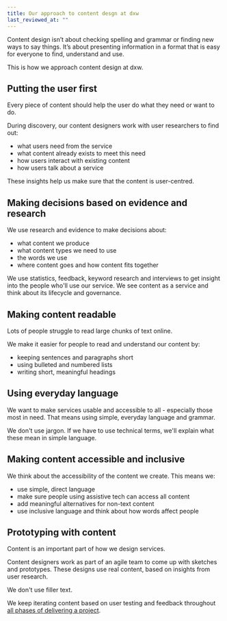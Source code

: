 ```yaml
---
title: Our approach to content desgn at dxw
last_reviewed_at: ""
---
```


Content design isn’t about checking spelling and grammar or finding new ways to say things. It’s about presenting information in a format that is easy for everyone to find, understand and use.

This is how we approach content design at dxw.

## Putting the user first

Every piece of content should help the user do what they need or want to do.

During discovery, our content designers work with user researchers to find out:

* what users need from the service
* what content already exists to meet this need
* how users interact with existing content
* how users talk about a service

These insights help us make sure that the content is user-centred.

## Making decisions based on evidence and research

We use research and evidence to make decisions about:

* what content we produce
* what content types we need to use
* the words we use
* where content goes and how content fits together

We use statistics, feedback, keyword research and interviews to get insight into the people who'll use our service. We see content as a service and think about its lifecycle and governance.

## Making content readable

Lots of people struggle to read large chunks of text online.

We make it easier for people to read and understand our content by:

* keeping sentences and paragraphs short
* using bulleted and numbered lists
* writing short, meaningful headings

## Using everyday language

We want to make services usable and accessible to all - especially those most in need. That means using simple, everyday language and grammar.

We don't use jargon. If we have to use technical terms, we'll explain what these mean in simple language.

## Making content accessible and inclusive

We think about the accessibility of the content we create. This means we:

* use simple, direct language
* make sure people using assistive tech can access all content
* add meaningful alternatives for non-text content
* use inclusive language and think about how words affect people

## Prototyping with content

Content is an important part of how we design services.

Content designers work as part of an agile team to come up with sketches and prototypes. These designs use real content, based on insights from user research.

We don't use filler text.

We keep iterating content based on user testing and feedback throughout [all phases of delivering a project](/work-we-do/building-services/agile-delivery-phases/).
